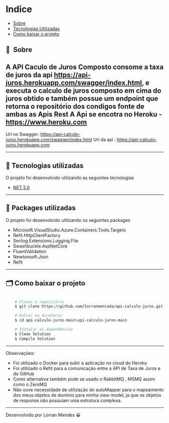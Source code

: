 # Indice

- [Sobre](#-sobre)
- [Tecnologias Utilizadas](#-tecnologias-utilizadas)
- [Como baixar o projeto](#-como-baixar-o-projeto)

## 🔖&nbsp; Sobre

A API  **Caculo de Juros Composto** consome a taxa de juros da api https://api-juros.herokuapp.com/swagger/index.html, e executa o calculo de juros composto em cima do juros obtido e também possue um endpoint que retorna o repositório dos condigos fonte de ambas as Apis Rest
A Api se encotra no Heroku - https://www.heroku.com
---
Url no Swagger: https://api-calculo-juros.herokuapp.com/swagger/index.html
Url da api : https://api-calculo-juros.herokuapp.com

---

## 🚀 Tecnologias utilizadas

O projeto foi desenvolvido utilizando as seguintes tecnologias

- [NET 5.0](https://dotnet.microsoft.com/download/dotnet/5.0)

---

## 🚀 Packages utilizadas

O projeto foi desenvolvido utilizando os seguintes packages

-  Microsoft.VisualStudio.Azure.Containers.Tools.Targets
-  Refit.HttpClientFactory
-  Serilog.Extensions.Logging.File
-  Swashbuckle.AspNetCore
-  FluentValidation
-  Newtonsoft.Json
-  Refit

---

## 🗂 Como baixar o projeto

```bash

    # Clonar o repositório
    $ git clone https://github.com/lorranmoncada/api-calculo-juros.git

    # Entrar no diretório
    $ cd api-calculo-juros-main\api-calculo-juros-main

    # Instalar as dependências
    $ Clean Solution
    $ Compile Solution

```
---

Observações: 
- Foi utilizado o Docker para subir a aplicação no cloud do Heroku
- Foi utilizado o Refit para a comunicação entre a API de Taxa de Juros e do GitHub
- Como alternativa também pode se usado o RabbitMQ , MSMQ assim como o ZeroMQ
- Não ouve necessidade de utilização do autoMapper para o mapeamento dos meus objetos 
de dominio para minha view model, ja que os objetos de response não possuiam uma estrutura complexa.

---

Desenvolvido por Lorran Mendes  😀 
